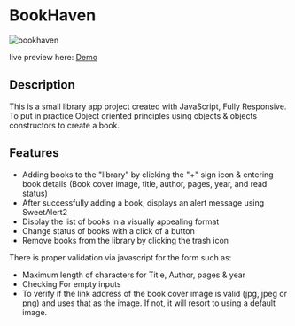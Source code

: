 # BookHaven
![bookhaven](https://github.com/Gioant/BookHaven/assets/66393141/899823db-78ae-4d58-82af-77c39e0e8737)

live preview here: [Demo](https://gioant.github.io/BookHaven/)

## Description

This is a small library app project created with JavaScript, Fully Responsive. To put in practice Object oriented principles using objects & objects constructors to create a book.



## Features

- Adding books to the "library" by clicking the "+" sign icon & entering book details (Book cover image, title, author, pages, year, and read status)
- After successfully adding a book, displays an alert message using SweetAlert2
- Display the list of books in a visually appealing format
- Change status of books with a click of a button
- Remove books from the library by clicking the trash icon


There is proper validation via javascript for the form such as:
- Maximum length of characters for Title, Author, pages & year
- Checking For empty inputs
- To verify if the link address of the book cover image is valid (jpg, jpeg or png) and uses that as the image. If not, it will resort to using a default image.
